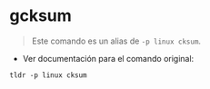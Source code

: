 # gcksum

> Este comando es un alias de `-p linux cksum`.

- Ver documentación para el comando original:

`tldr -p linux cksum`
